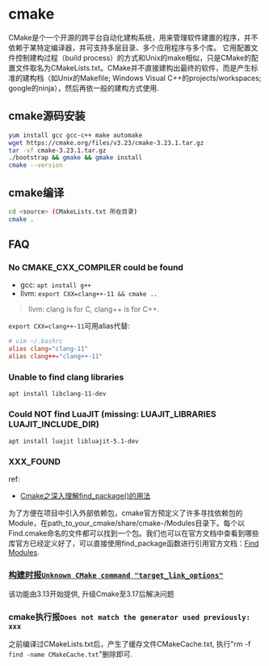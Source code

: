 # cmake
CMake是个一个开源的跨平台自动化建构系统，用来管理软件建置的程序，并不依赖于某特定编译器，并可支持多层目录、多个应用程序与多个库。 它用配置文件控制建构过程（build process）的方式和Unix的make相似，只是CMake的配置文件取名为CMakeLists.txt。CMake并不直接建构出最终的软件，而是产生标准的建构档（如Unix的Makefile; Windows Visual C++的projects/workspaces; google的ninja），然后再依一般的建构方式使用.

## cmake源码安装
```bash
yum install gcc gcc-c++ make automake
wget https://cmake.org/files/v3.23/cmake-3.23.1.tar.gz
tar -xf cmake-3.23.1.tar.gz
./bootstrap && gmake && gmake install
cmake --version
```

## cmake编译
```bash
cd <source> (CMakeLists.txt 所在目录)
cmake .
```

## FAQ
### No CMAKE_CXX_COMPILER could be found
- gcc: `apt install g++`
- llvm: `export CXX=clang++-11 && cmake ..`

> llvm: clang is for C, clang++ is for C++.

`export CXX=clang++-11`可用alias代替:
```conf
# vim ~/.bashrc
alias clang="clang-11"
alias clang++="clang++-11"
```

### Unable to find clang libraries
`apt install libclang-11-dev`

### Could NOT find LuaJIT (missing: LUAJIT_LIBRARIES LUAJIT_INCLUDE_DIR)
`apt install luajit libluajit-5.1-dev`

### XXX_FOUND
ref:
- [Cmake之深入理解find_package()的用法](https://zhuanlan.zhihu.com/p/97369704)

为了方便在项目中引入外部依赖包，cmake官方预定义了许多寻找依赖包的Module，在path_to_your_cmake/share/cmake-<version>/Modules目录下。每个以Find<LibaryName>.cmake命名的文件都可以找到一个包。我们也可以在官方文档中查看到哪些库官方已经定义好了，可以直接使用find_package函数进行引用官方文档：[Find Modules](https://cmake.org/cmake/help/latest/manual/cmake-modules.7.html).

### [构建时报`Unknown CMake command "target_link_options"`](https://github.com/seetafaceengine/SeetaFace2/issues/108)
该功能由3.13开始提供, 升级Cmake至3.17后解决问题

### cmake执行报`Does not match the generator used previously: xxx`
之前编译过CMakeLists.txt后，产生了缓存文件CMakeCache.txt, 执行"rm -f `find -name CMakeCache.txt`"删除即可.